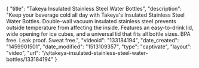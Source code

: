 {
    "title": "Takeya Insulated Stainless Steel Water Bottles",
    "description": "Keep your beverage cold all day with Takeya's Insulated Stainless Steel Water Bottles. Double-wall vacuum insulated stainless steel prevents outside temperature from affecting the inside. Features an easy-to-drink lid, wide opening for ice cubes, and a universal lid that fits all bottle sizes. BPA free. Leak proof. Sweat free.",
    "videoid": "133184194",
    "date_created": "1459901501",
    "date_modified": "1513109357",
    "type": "captivate",
    "layout": "video",
    "url": "\/v\/takeya-insulated-stainless-steel-water-bottles\/133184194"
}
